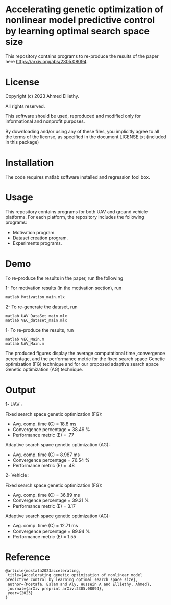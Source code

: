 # Accelerating genetic optimization of nonlinear model predictive control by learning optimal search space size
This repository contains programs to re-produce the results of the paper here https://arxiv.org/abs/2305.08094.
# License
Copyright (c) 2023 Ahmed Elliethy.

All rights reserved.

This software should be used, reproduced and modified only for informational and nonprofit purposes.

By downloading and/or using any of these files, you implicitly agree to all the terms of the license, as specified in the document LICENSE.txt (included in this package)

# Installation
The code requires matlab software installed and regression tool box. 

# Usage
This repository contains programs for both UAV and ground vehicle platforms. For each platform, the repository includes the following programs:
  - Motivation program.
  - Dataset creation program.
  - Experiments programs.
# Demo
To re-produce the results in the paper, run the following

1- For motivation results (in the motivation section), run
```
matlab Motivation_main.mlx
```

2- To re-generate the dataset, run
```
matlab UAV_DataSet_main.mlx
matlab VEC_dataset_main.mlx
```

1- To re-produce the results, run
```
matlab VEC_Main.m
matlab UAV_Main.m
```
The produced figures display the average computational time ,convergence percentage, and the performance metric for the fixed search space Genetic optimization (FG) technique and for our proposed adaptive search space Genetic optimization (AG) technique.
# Output
1- UAV :

  Fixed search space genetic optimization (FG):
   - Avg. comp. time (C) = 18.8 ms
   - Convergence percentage = 38.49 %
   - Performance metric (E) =  .77
   
  Adaptive search space genetic optimization (AG):
   - Avg. comp. time (C) = 8.987 ms
   - Convergence percentage = 76.54 %
   - Performance metric (E) =  .48

2- Vehicle :

  Fixed search space genetic optimization (FG):
   - Avg. comp. time (C) = 36.89 ms
   - Convergence percentage = 39.31 %
   - Performance metric (E) = 3.17
   
  Adaptive search space genetic optimization (AG):
   - Avg. comp. time (C) = 12.71 ms
   - Convergence percentage = 89.94 %
   - Performance metric (E) = 1.55
# Reference
```
@article{mostafa2023accelerating,
 title={Accelerating genetic optimization of nonlinear model predictive control by learning optimal search space size},
 author={Mostafa, Eslam and Aly, Hussein A and Elliethy, Ahmed},
 journal={arXiv preprint arXiv:2305.08094},
 year={2023}
}
```
